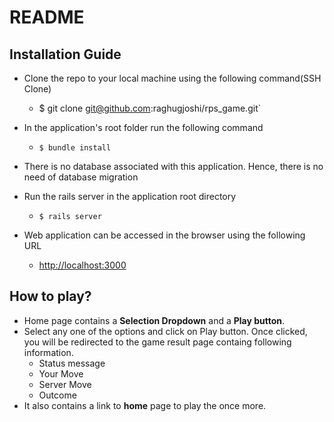 # README

## Installation Guide

- Clone the repo to your local machine using the following command(SSH Clone)
  - $ git clone git@github.com:raghugjoshi/rps_game.git`

- In the application's root folder run the following command
  - `$ bundle install`

- There is no database associated with this application. Hence, there is no need of database migration

- Run the rails server in the application root directory
  - `$ rails server`
- Web application can be accessed in the browser using the following URL
  - [http://localhost:3000](http://localhost:3000/)

## How to play?
- Home page contains a **Selection Dropdown** and a **Play button**.
- Select any one of the options and click on Play button. Once clicked, you will be redirected to the game result page containg following information.
  - Status message
  - Your Move
  - Server Move
  - Outcome
- It also contains a link to **home** page to play the once more.
